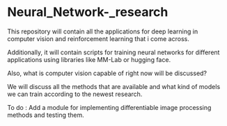 # Neural_Network-_research

This repository will contain all the applications for deep learning in computer vision and reinforcement learning that i come across.


Additionally, it will contain scripts for training neural networks for different applications using libraries like MM-Lab or hugging face.

Also, what is computer vision capable of right now will be discussed? 

We will discuss all the methods that are available and what kind of models we can train according to the newest research.

To do : Add a module for implementing differentiable image processing methods and testing them.
